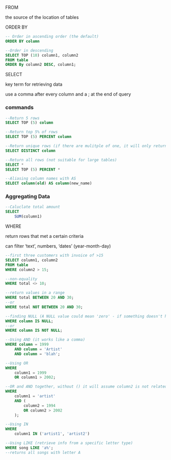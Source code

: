 
FROM

the source of the location of tables

ORDER BY

```sql
-- Order in ascending order (the default)
ORDER BY column

--Order in descending 
SELECT TOP (10) column1, column2
FROM table
ORDER By column2 DESC, column1;
```

SELECT

key term for retrieving data

use a comma after every column and a  ;  at the end of query

### commands

```sql
--Return 5 rows
SELECT TOP (5) column

--Return top 5% of rows
SELECT TOP (5) PERCENT column

--Return unique rows (if there are mulitple of one, it will only return one)
SELECT DISTINCT column 

--Return all rows (not suitable for large tables)
SELECT *
SELECT TOP (5) PERCENT *

--Aliasing column names with AS
SELECT column(old) AS column(new_name)

```

### Aggregating Data

```sql
--Caluclate total amount
SELECT
    SUM(column1)

```

WHERE

return rows that met a certain criteria

can filter ‘text’, numbers, ‘dates’ (year-month-day)

```sql
--first three customers with invoice of >15
SELECT column1, column2
FROM table
WHERE column2 > 15;

--non-equality
WHERE total <> 10;

--return values in a range
WHERE total BETWEEN 20 AND 30;
--or
WHERE total NOT BETWEEN 20 AND 30;

--finding NULL (A NULL value could mean 'zero' - if something doesn't happen, it can't be logged in a table. However, NULL can also mean 'unknown' or 'missing'.)
WHERE column IS NULL;
--or
WHERE column IS NOT NULL;

--Using AND (it works like a comma)
WHERE column = 1999
	AND column = 'Artist'
	AND column = 'blah';

--Using OR
WHERE 
	column1 = 1999
	OR column1 > 2002;

--OR and AND together, without () it will assume column2 is not related to column1
WHERE 
	column1 = 'artist'
	AND (
		column2 = 1994
		OR column2 > 2002
	);

--Using IN
WHERE 
	column1 IN ('artist1', 'artist2')

--Using LIKE (retrieve info from a specific letter type)
WHERE song LIKE 'a%';
--returns all songs with letter A

```

